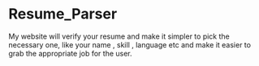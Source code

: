 # Resume_Parser
My website will verify your resume and make it simpler to pick the necessary one, like your name , skill , language etc and make it easier to grab the appropriate job for the user.
